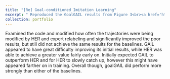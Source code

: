 ```yaml
---
title: "[Re] Goal-conditioned Imitation Learning"
excerpt: " Reproduced the GoalGAIL results from Figure 3<br><a href='https://openreview.net/forum?id=HJlCUp5M6H'>Open Review</a><br/><img src='/images/results.png'>"
collection: portfolio
---
```


Examined the code and modified how often the trajectories were being modified by HER and expert relabeling and significantly
improved the poor results, but still did not achieve the same results for the baselines. GAIL appeared to have great difficulty
improving its initial results, while HER was able to achieve a greater value fairly early on. Initially expected GAIL to outperform
HER and for HER to slowly catch up, however this might have appeared farther on in training. Overall though, goalGAIL
did perform more strongly than either of the baselines.